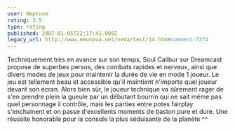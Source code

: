 ```yaml
---
user: Neptune
rating: 3.5
type: rating
published: 2007-01-05T22:17:41.000Z
legacy_url: http://www.emunova.net/veda/test/14.htm#comment-7274
---
```

Techniquement très en avance sur son temps, Soul Calibur sur Dreamcast propose de superbes persos, des combats rapides et nerveux, ainsi que divers modes de jeux pour maintenir la durée de vie en mode 1 joueur. Le jeu est tellement beau et accessible qu'il maintient n'importe quel joueur devant son écran. 
Alors bien sûr, le joueur technique va sûrement rager de s'en prendre plein la gueule par un débutant bourrin qui ne sait même pas quel personnage il contrôle, mais les parties entre potes fairplay s'enchainent et on passe d'excellents moments de baston pure et dure. Une réussite honorable pour la console la plus séduisante de la planète ^^